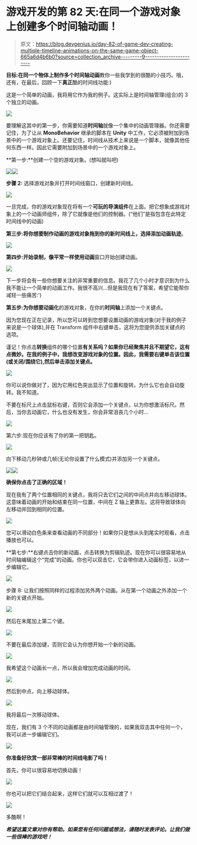 # 游戏开发的第 82 天:在同一个游戏对象上创建多个时间轴动画！

> 原文：<https://blog.devgenius.io/day-82-of-game-dev-creating-multiple-timeline-animations-on-the-same-game-object-665a6d4b6b0?source=collection_archive---------9----------------------->

**目标:**在同一个物体上制作多个**时间轴动画**教你一些我学到的很酷的小技巧。哦，还有，在最后，回顾一下**真正**酷的时间线功能:)

这是一个简单的动画，我将用它作为我的例子。这实际上是时间轴管理(组合)的 3 个独立的动画。

![](img/b349081bf4445b8a32de230a31817068.png)

要理解这其中的第一步，你需要知道**时间轴**就像一个集中的动画管理器。你还需要记住，为了让从 **MonoBehavior** 继承的脚本在 **Unity** 中工作，它必须被附加到场景中的一个游戏对象上。还要记住，时间线从技术上来说是一个脚本，就像其他任何东西一样。因此它需要附加到场景中的一个游戏对象上。

**第一步:**创建一个空的游戏对象。(想叫就叫吧)

![](img/c6d5f3698980d1121956550b9697823a.png)![](img/0eb023ee7245b3c9a80d3ebe392be789.png)

**步骤 2:** 选择游戏对象并打开时间线窗口，创建新时间线。

![](img/7f803f4db8a300da5af4ce87202afc45.png)

一旦完成，你的游戏对象现在将有一个**可玩的导演组件**在上面。把它想象成游戏对象上的一个动画师组件，除了它就像是他们的控制器。(“他们”是指包含在此特定时间线中的动画)

**第三步:**将你想要制作动画的游戏对象拖到你的新时间线上，选择**添加动画轨迹**。

![](img/6ff2d31bf89f1429efad65ddf88c3562.png)

**第四步:**开始录制，像平常一样使用**动画**窗口开始创建动画。

![](img/de986f5ee24d861f0317ed2622bf574f.png)

下一步将会有一些你想要关注的非常重要的信息。我花了几个小时才意识到为什么我不能让一个简单的动画工作。我很不高兴…但是我现在有了答案，希望它能帮你减轻一些痛苦:')

**第五步:**为你想要**动画化**的游戏对象，在你的**时间轴**上添加一个关键点。

因为您现在正在记录，所以您可以转到您想要设置动画的游戏对象(对于我的例子来说是一个球体),并在 Transform 组件中右键单击，这将为您提供添加关键点的选项。

谨记！你点击**转换**组件的哪个位置**有关系吗？如果你已经聚焦并且不期望它，这有点微妙。在我的例子中，我想改变游戏对象的位置。因此，我需要右键单击该位置(或关闭/围绕它),然后单击添加关键点。**

![](img/4f083d599cf9e8f2649cd3da46acc2f8.png)

你可以说你做对了，因为它用红色突出显示了位置和旋转。为什么它也会自动旋转。我不知道。

不要在标尺上点击鼠标右键，否则它会添加一个关键点，以为你想激活标尺。然后，当你去动画它，什么也没有发生，你会非常沮丧几个小时…

![](img/8ea242a5c29d0da26f0efb4886cfdcf6.png)

第六步:现在你应该有了你的第一把钥匙。

![](img/f6786d9104bfd55857ce00af8ce32fda.png)

向下移动几秒钟或几帧(无论你设置了什么模式)并添加另一个关键点。

![](img/d1a50b1cfcb7164a1cf1f99f9a065fcb.png)![](img/1e5877109b7a2b3471fba81b241adf27.png)

**确保你点击了正确的区域！**

现在我有了两个位置相同的关键点，我将只去它们之间的中间点并向左移动球体。这意味着动画的开始和结束在同一位置，中间在 Z 轴上更靠左。这将导致球体向左移动并回到相同的位置。

![](img/429bba9ed6eba844eb91bb67bdae07e0.png)

您可以滑动白色条来查看动画的不同部分！如果你只是想从头到尾实时观看，点击播放也可以。

**第七步:**右键点击你的新动画，点击转换为剪辑轨迹。现在你可以很容易地从时间轴编辑这个“完成”的动画。你也可以双击它，它会带你进入动画标签，以进一步编辑它。

![](img/17e6bca81ad62b86fb7c265bdd8de5dc.png)

步骤 8: 让我们按照同样的过程添加另外两个动画。从在第一个动画之外添加一个新的关键点开始。

![](img/3579426313293365edafcebf333cee72.png)

然后在末尾加上第二个键。

![](img/ae492de22c5fd149e080d72d199ab773.png)

不要在最后添加键，否则它会认为你想开始一个新的动画。

![](img/2c45d1053190f5d20ca680e2cbad7f20.png)

我希望这个动画长一点，所以我会增加完成动画的时间。

![](img/c1f36a64d571ddea785826773d80cd7b.png)

然后到中点，向上移动球体。

![](img/249c51b0819d427e0b5b59b14b644b96.png)

我将最后一次移动球体。

现在，我们有 3 个不同的动画都是由时间轴管理的，如果我双击其中任何一个，我可以进一步编辑它们。

![](img/960b1a4bfd33b65c3fc4f580b88c2844.png)

**你准备好欣赏一部非常棒的时间线电影了吗！**

首先，你可以很容易地切换动画！

![](img/b86f84bb515c3f12810c4e6b62a16770.png)

你也可以把它们结合起来，这样它们就可以互相过渡了！

![](img/51450493b9209801dc2a7809979e6a09.png)

多酷啊！

***希望这篇文章对你有帮助。如果您有任何问题或想法，请随时发表评论。让我们做一些很棒的游戏吧！***